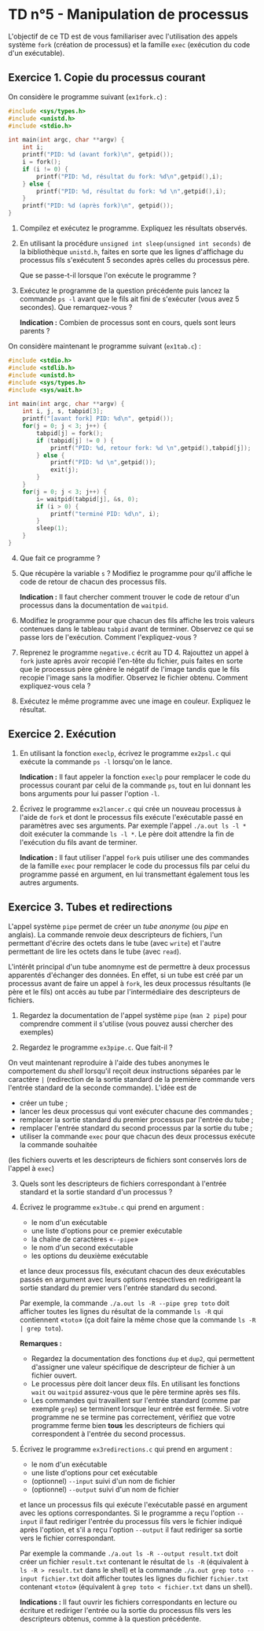 # TD n°5 - Manipulation de processus

L'objectif de ce TD est de vous familiariser avec l'utilisation des appels système `fork` (création de processus) et la famille `exec` (exécution du code d'un exécutable).

## Exercice 1. Copie du processus courant
	
On considère le programme suivant (`ex1fork.c`) :
```cpp
#include <sys/types.h>
#include <unistd.h>
#include <stdio.h>

int main(int argc, char **argv) {
    int i;
    printf("PID: %d (avant fork)\n", getpid());
    i = fork();
    if (i != 0) {
        printf("PID: %d, résultat du fork: %d\n",getpid(),i);
    } else {
        printf("PID: %d, résultat du fork: %d \n",getpid(),i);
    }
    printf("PID: %d (après fork)\n", getpid());
}
```

1. Compilez et exécutez le programme. Expliquez les résultats observés.

1. En utilisant la procédure `unsigned int sleep(unsigned int seconds)` de la bibliothèque `unistd.h`, faites en sorte que les lignes d'affichage du processus fils s'exécutent 5 secondes après celles du processus père.
	
	Que se passe-t-il lorsque l'on exécute le programme ?

1. Exécutez le programme de la question précédente puis lancez la commande `ps -l` avant que le fils ait fini de s'exécuter (vous avez 5 secondes). Que remarquez-vous ?
	
	**Indication :** Combien de processus sont en cours, quels sont leurs parents ?

On considère maintenant le programme suivant (`ex1tab.c`) :
```cpp
#include <stdio.h>
#include <stdlib.h>
#include <unistd.h>
#include <sys/types.h>
#include <sys/wait.h>

int main(int argc, char **argv) {
    int i, j, s, tabpid[3];
    printf("[avant fork] PID: %d\n", getpid());
    for(j = 0; j < 3; j++) {
        tabpid[j] = fork();
        if (tabpid[j] != 0 ) {
            printf("PID: %d, retour fork: %d \n",getpid(),tabpid[j]);
        } else {
            printf("PID: %d \n",getpid());
            exit(j);
        }
    }
    for(j = 0; j < 3; j++) {
        i= waitpid(tabpid[j], &s, 0);
        if (i > 0) {
            printf("terminé PID: %d\n", i);
        }
        sleep(1);
    }
}   
```

4. Que fait ce programme ?

1. Que récupère la variable `s` ? Modifiez le programme pour qu'il affiche le code de retour de chacun des processus fils.
	
	**Indication :** Il faut chercher comment trouver le code de retour d'un processus dans la documentation de `waitpid`.

1. Modifiez le programme pour que chacun des fils affiche les trois valeurs contenues dans le tableau `tabpid` avant de terminer. Observez ce qui se passe lors de l'exécution. Comment l'expliquez-vous ?

1. Reprenez le programme `negative.c` écrit au TD 4. Rajouttez un appel à `fork` juste après avoir recopié l'en-tête du fichier, puis faites en sorte que le processus père génère le négatif de l'image tandis que le fils recopie l'image sans la modifier. Observez le fichier obtenu. Comment expliquez-vous cela ?

1. Exécutez le même programme avec une image en couleur. Expliquez le résultat.

## Exercice 2. Exécution

1. En utilisant la fonction `execlp`, écrivez le programme `ex2psl.c` qui exécute la commande `ps -l` lorsqu'on le lance.
	
	**Indication :** Il faut appeler la fonction `execlp` pour remplacer le code du processus courant par celui de la commande `ps`, tout en lui donnant les bons arguments pour lui passer l'option `-l`.

1. Écrivez le programme `ex2lancer.c` qui crée un nouveau processus à l'aide de `fork` et dont le processus fils exécute l'exécutable passé en paramètres avec ses arguments. Par exemple l'appel `./a.out ls -l *` doit exécuter la commande `ls -l *`. Le père doit attendre la fin de l'exécution du fils avant de terminer.
	
	**Indication :** Il faut utiliser l'appel `fork` puis utiliser une des commandes de la famille `exec` pour remplacer le code du processus fils par celui du programme passé en argument, en lui transmettant également tous les autres arguments.

## Exercice 3. Tubes et redirections

L'appel système `pipe` permet de créer un *tube anonyme* (ou *pipe* en anglais). La commande renvoie deux descripteurs de fichiers, l'un permettant d'écrire des octets dans le tube (avec `write`) et l'autre permettant de lire les octets dans le tube (avec `read`).

L'intérêt principal d'un tube anomnyme est de permettre à deux processus apparentés d'échanger des données. En effet, si un tube est créé par un processus avant de faire un appel à `fork`, les deux processus résultants (le père et le fils) ont accès au tube par l'intermédiaire des descripteurs de fichiers.

1. Regardez la documentation de l'appel système `pipe` (`man 2 pipe`) pour comprendre comment il s'utilise (vous pouvez aussi chercher des exemples)

1. Regardez le programme `ex3pipe.c`. Que fait-il ?

On veut maintenant reproduire à l'aide des tubes anonymes le comportement du *shell* lorsqu'il reçoit deux instructions séparées par le caractère `|` (redirection de la sortie standard de la première commande vers l'entrée standard de la seconde commande). L'idée est de

- créer un tube ;
- lancer les deux processus qui vont exécuter chacune des commandes ;
- remplacer la sortie standard du premier processus par l'entrée du tube ;
- remplacer l'entrée standard du second processus par la sortie du tube ;
- utiliser la commande `exec` pour que chacun des deux processus exécute la commande souhaitée

(les fichiers ouverts et les descripteurs de fichiers sont conservés lors de l'appel à `exec`)

3. Quels sont les descripteurs de fichiers correspondant à l'entrée standard et la sortie standard d'un processus ?

1. Écrivez le programme `ex3tube.c` qui prend en argument :
    - le nom d'un exécutable
    - une liste d'options pour ce premier exécutable
    - la chaîne de caractères «`--pipe`»
    - le nom d'un second exécutable
    - les options du deuxième exécutable
    
    et lance deux processus fils, exécutant chacun des deux exécutables passés en argument avec leurs options respectives en redirigeant la sortie standard du premier vers l'entrée standard du second.
    
    Par exemple, la commande `./a.out ls -R --pipe grep toto` doit afficher toutes les lignes du résultat de la commande `ls -R` qui contiennent «`toto`» (ça doit faire la même chose que la commande `ls -R | grep toto`).
    
    **Remarques :**
    - Regardez la documentation des fonctions `dup` et `dup2`, qui permettent d'assigner une valeur spécifique de descripteur de fichier à un fichier ouvert.
    - Le processus père doit lancer deux fils. En utilisant les fonctions `wait` ou `waitpid` assurez-vous que le père termine après ses fils.
    - Les commandes qui travaillent sur l'entrée standard (comme par exemple `grep`) se terminent lorsque leur entrée est fermée. Si votre programme ne se termine pas correctement, vérifiez que votre programme ferme bien **tous** les descripteurs de fichiers qui correspondent à l'entrée du second processus.

1. Écrivez le programme `ex3redirections.c` qui prend en argument :
    - le nom d'un exécutable
    - une liste d'options pour cet exécutable
    - (optionnel) `--input` suivi d'un nom de fichier
    - (optionnel) `--output` suivi d'un nom de fichier
    
    et lance un processus fils qui exécute l'exécutable passé en argument avec les options correspondantes. Si le programme a reçu l'option `--input` il faut rediriger l'entrée du processus fils vers le fichier indiqué après l'option, et s'il a reçu l'option `--output` il faut rediriger sa sortie vers le fichier correspondant.
    
    Par exemple la commande `./a.out ls -R --output result.txt` doit créer un fichier `result.txt` contenant le résultat de `ls -R` (équivalent à `ls -R > result.txt` dans le shell) et la commande `./a.out grep toto --input fichier.txt` doit afficher toutes les lignes du fichier `fichier.txt` contenant «`toto`» (équivalent à `grep toto < fichier.txt` dans un shell).
    
    **Indications :** Il faut ouvrir les fichiers correspondants en lecture ou écriture et rediriger l'entrée ou la sortie du processus fils vers les descripteurs obtenus, comme à la question précédente.
